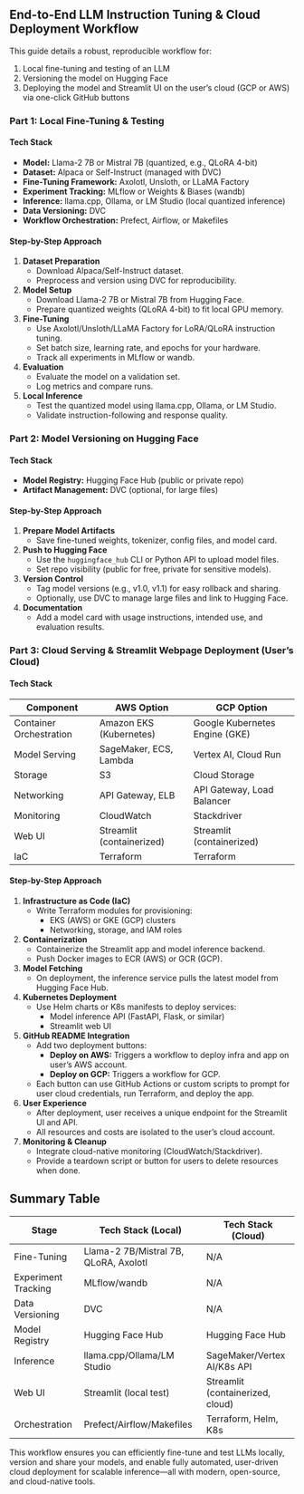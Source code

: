 ## End-to-End LLM Instruction Tuning & Cloud Deployment Workflow

This guide details a robust, reproducible workflow for:  
1. Local fine-tuning and testing of an LLM  
2. Versioning the model on Hugging Face  
3. Deploying the model and Streamlit UI on the user’s cloud (GCP or AWS) via one-click GitHub buttons

### **Part 1: Local Fine-Tuning & Testing**

#### **Tech Stack**
- **Model:** Llama-2 7B or Mistral 7B (quantized, e.g., QLoRA 4-bit)
- **Dataset:** Alpaca or Self-Instruct (managed with DVC)
- **Fine-Tuning Framework:** Axolotl, Unsloth, or LLaMA Factory
- **Experiment Tracking:** MLflow or Weights & Biases (wandb)
- **Inference:** llama.cpp, Ollama, or LM Studio (local quantized inference)
- **Data Versioning:** DVC
- **Workflow Orchestration:** Prefect, Airflow, or Makefiles

#### **Step-by-Step Approach**
1. **Dataset Preparation**
   - Download Alpaca/Self-Instruct dataset.
   - Preprocess and version using DVC for reproducibility.
2. **Model Setup**
   - Download Llama-2 7B or Mistral 7B from Hugging Face.
   - Prepare quantized weights (QLoRA 4-bit) to fit local GPU memory.
3. **Fine-Tuning**
   - Use Axolotl/Unsloth/LLaMA Factory for LoRA/QLoRA instruction tuning.
   - Set batch size, learning rate, and epochs for your hardware.
   - Track all experiments in MLflow or wandb.
4. **Evaluation**
   - Evaluate the model on a validation set.
   - Log metrics and compare runs.
5. **Local Inference**
   - Test the quantized model using llama.cpp, Ollama, or LM Studio.
   - Validate instruction-following and response quality.

### **Part 2: Model Versioning on Hugging Face**

#### **Tech Stack**
- **Model Registry:** Hugging Face Hub (public or private repo)
- **Artifact Management:** DVC (optional, for large files)

#### **Step-by-Step Approach**
1. **Prepare Model Artifacts**
   - Save fine-tuned weights, tokenizer, config files, and model card.
2. **Push to Hugging Face**
   - Use the `huggingface_hub` CLI or Python API to upload model files.
   - Set repo visibility (public for free, private for sensitive models).
3. **Version Control**
   - Tag model versions (e.g., v1.0, v1.1) for easy rollback and sharing.
   - Optionally, use DVC to manage large files and link to Hugging Face.
4. **Documentation**
   - Add a model card with usage instructions, intended use, and evaluation results.

### **Part 3: Cloud Serving & Streamlit Webpage Deployment (User’s Cloud)**

#### **Tech Stack**
| Component              | AWS Option                | GCP Option                |
|------------------------|--------------------------|---------------------------|
| Container Orchestration| Amazon EKS (Kubernetes)  | Google Kubernetes Engine (GKE) |
| Model Serving          | SageMaker, ECS, Lambda   | Vertex AI, Cloud Run      |
| Storage                | S3                       | Cloud Storage             |
| Networking             | API Gateway, ELB         | API Gateway, Load Balancer|
| Monitoring             | CloudWatch               | Stackdriver               |
| Web UI                 | Streamlit (containerized)| Streamlit (containerized) |
| IaC                    | Terraform                | Terraform                 |

#### **Step-by-Step Approach**
1. **Infrastructure as Code (IaC)**
   - Write Terraform modules for provisioning:
     - EKS (AWS) or GKE (GCP) clusters
     - Networking, storage, and IAM roles
2. **Containerization**
   - Containerize the Streamlit app and model inference backend.
   - Push Docker images to ECR (AWS) or GCR (GCP).
3. **Model Fetching**
   - On deployment, the inference service pulls the latest model from Hugging Face Hub.
4. **Kubernetes Deployment**
   - Use Helm charts or K8s manifests to deploy services:
     - Model inference API (FastAPI, Flask, or similar)
     - Streamlit web UI
5. **GitHub README Integration**
   - Add two deployment buttons:
     - **Deploy on AWS:** Triggers a workflow to deploy infra and app on user’s AWS account.
     - **Deploy on GCP:** Triggers a workflow for GCP.
   - Each button can use GitHub Actions or custom scripts to prompt for user cloud credentials, run Terraform, and deploy the app.
6. **User Experience**
   - After deployment, user receives a unique endpoint for the Streamlit UI and API.
   - All resources and costs are isolated to the user’s cloud account.
7. **Monitoring & Cleanup**
   - Integrate cloud-native monitoring (CloudWatch/Stackdriver).
   - Provide a teardown script or button for users to delete resources when done.

## **Summary Table**

| Stage              | Tech Stack (Local)                        | Tech Stack (Cloud)              |
|--------------------|-------------------------------------------|---------------------------------|
| Fine-Tuning        | Llama-2 7B/Mistral 7B, QLoRA, Axolotl     | N/A                             |
| Experiment Tracking| MLflow/wandb                              | N/A                             |
| Data Versioning    | DVC                                       | N/A                             |
| Model Registry     | Hugging Face Hub                          | Hugging Face Hub                |
| Inference          | llama.cpp/Ollama/LM Studio                | SageMaker/Vertex AI/K8s API     |
| Web UI             | Streamlit (local test)                    | Streamlit (containerized, cloud)|
| Orchestration      | Prefect/Airflow/Makefiles                 | Terraform, Helm, K8s            |

This workflow ensures you can efficiently fine-tune and test LLMs locally, version and share your models, and enable fully automated, user-driven cloud deployment for scalable inference—all with modern, open-source, and cloud-native tools.
